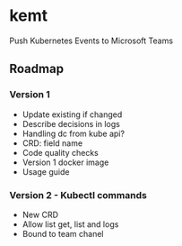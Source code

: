 # kemt
Push Kubernetes Events to Microsoft Teams 

## Roadmap

### Version 1
- Update existing if changed
- Describe decisions in logs
- Handling dc from kube api?
- CRD: field name
- Code quality checks
- Version 1 docker image
- Usage guide

### Version 2 - Kubectl commands
- New CRD
- Allow list get, list and logs
- Bound to team chanel

